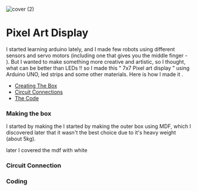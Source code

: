 ![cover (2)](https://user-images.githubusercontent.com/99819306/173768834-51e00b35-c3e0-44b7-a8fc-ce9b9091cb4f.jpg)

# Pixel Art Display

I started learning arduino lately, and I made few robots using different sensors and servo motors (including one that gives you the middle finger *-* ). But I wanted to make something more creative and artistic, so I thought, what can be better than LEDs !!
so I made this " 7x7 Pixel art display " using Arduino UNO, led strips and some other materials. 
Here is how I made it .  
  
- [Creating The Box](#making-the-box)  
- [Circuit Connections](#circuit-connection)  
- [The Code](#coding)




### Making the box

I started by making the 
I started by making the outer box using MDF, which I discovered later that it wasn't the best choice due to it's heavy weight (about 5kg).

later I covered the mdf with white















### Circuit Connection
















### Coding



